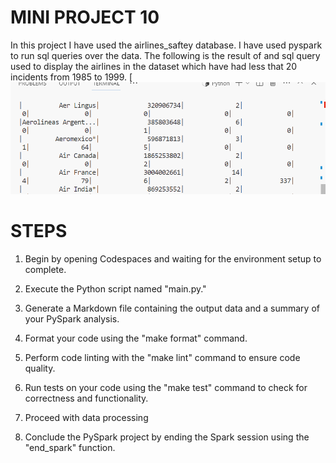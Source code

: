 # MINI PROJECT 10 

In this project I have used the airlines_saftey database. I have used pyspark to run sql queries over the data.
The following is the result of and sql query used to display the airlines in the dataset which have had less that 20 incidents from 1985 to 1999. 
[![CI](miniproject10pic.jpg.png)

# STEPS 

1. Begin by opening Codespaces and waiting for the environment setup to complete.

2. Execute the Python script named "main.py."

3. Generate a Markdown file containing the output data and a summary of your PySpark analysis.

4. Format your code using the "make format" command.

5. Perform code linting with the "make lint" command to ensure code quality.

6. Run tests on your code using the "make test" command to check for correctness and functionality.

7. Proceed with data processing

8. Conclude the PySpark project by ending the Spark session using the "end_spark" function.

